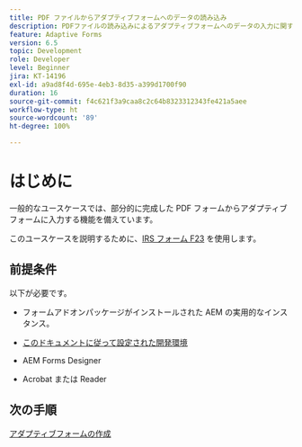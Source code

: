 ```yaml
---
title: PDF ファイルからアダプティブフォームへのデータの読み込み
description: PDFファイルの読み込みによるアダプティブフォームへのデータの入力に関するチュートリアル
feature: Adaptive Forms
version: 6.5
topic: Development
role: Developer
level: Beginner
jira: KT-14196
exl-id: a9ad8f4d-695e-4eb3-8d35-a399d1700f90
duration: 16
source-git-commit: f4c621f3a9caa8c2c64b8323312343fe421a5aee
workflow-type: ht
source-wordcount: '89'
ht-degree: 100%

---
```


# はじめに

一般的なユースケースでは、部分的に完成した PDF フォームからアダプティブフォームに入力する機能を備えています。

このユースケースを説明するために、[IRS フォーム F23](./assets/f23.pdf) を使用します。

## 前提条件

以下が必要です。

* フォームアドオンパッケージがインストールされた AEM の実用的なインスタンス。

* [このドキュメントに従って設定された開発環境](https://experienceleague.adobe.com/docs/experience-manager-learn/forms/creating-your-first-osgi-bundle/create-your-first-osgi-bundle.html?lang=ja)

* AEM Forms Designer

* Acrobat または Reader

## 次の手順

[アダプティブフォームの作成](./create-adaptive-form.md)
